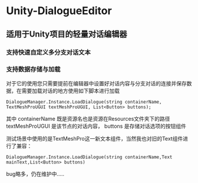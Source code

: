 # Unity-DialogueEditor
## 适用于Unity项目的轻量对话编辑器
### 支持快速自定义多分支对话文本  
### 支持数据存储与加载  
对于它的使用您只需要提前在编辑器中设置好对话内容与分支对话的连接并保存数据，在需要加载对话的地方使用如下脚本进行加载  
```
DialogueManager.Instance.LoadDialogue(string containerName, TextMeshProUGUI textMeshProUGUI, List<Button> buttons);
```
其中 containerName 既是资源名也是资源在Resources文件夹下的路径  
textMeshProUGUI 是该节点的对话内容， buttons 是存储对话选项的按钮组件  

测试场景中使用的是TextMeshPro这一新文本组件，当然我也对旧的Text组件进行了兼容： 
```
DialogueManager.Instance.LoadDialogue(string containerName,Text mainText,List<Button> buttons)
```
bug略多，仍在维护中.....
